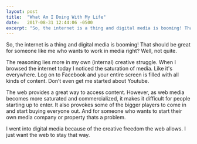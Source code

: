 ```yaml
---
layout: post
title:  "What Am I Doing With My Life"
date:   2017-08-31 12:44:06 -0500
excerpt: "So, the internet is a thing and digital media is booming! That should be great for someone like me who wants to work in media right? Well, not quite."
---
```


So, the internet is a thing and digital media is booming! That should be great for someone like me who wants to work in media right? Well, not quite.

The reasoning lies more in my own (internal) creative struggle. When I browsed the internet today I noticed the saturation of media. Like it's everywhere. Log on to Facebook and your entire screen is filled with all kinds of content. Don’t even get me started about Youtube. 

The web provides a great way to access content. However, as web media becomes more saturated and commercialized, it makes it difficult for people starting up to enter. It also provokes some of the bigger players to come in and start buying everyone out. And for someone who wants to start their own media company or property thats a problem.

I went into digital media because of the creative freedom the web allows. I just want the web to stay that way.
